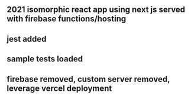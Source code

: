## 2021 isomorphic react app using next js served with firebase functions/hosting

## jest added
## sample tests loaded 
## firebase removed, custom server removed, leverage vercel deployment


